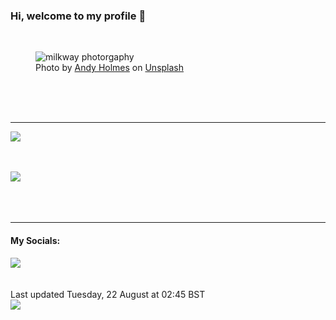 <h3>Hi, welcome to my profile 👋</h3>

<br />
<figure>
  <img
    src="https://images.unsplash.com/photo-1529307482987-d09357b12fb3?crop=entropy&cs=tinysrgb&fit=max&fm=jpg&ixid=M3wyNzQ3MDB8MHwxfHJhbmRvbXx8fHx8fHx8fDE2OTI2NjU1NjR8&ixlib=rb-4.0.3&q=80&w=1080&auto=format"
    alt="milkway photorgaphy" 
  />
  <figcaption>Photo by <a
    href="https://unsplash.com/@andyjh07?utm_source=Profile%20readme&utm_medium=referral">Andy Holmes</a> on <a
    href="https://unsplash.com/?utm_source=Profile%20readme&utm_medium=referral">Unsplash</a></figcaption>
</figure>




  <br /><br /><br />

<hr />
<img
  src="https://github-readme-stats.vercel.app/api?username=shanelucy&show_icons=true&theme=calm"
/>
<br /><br /><br />

<img 
  src="https://github-readme-stats.vercel.app/api/top-langs/?username=shanelucy&theme=calm"
/>
<br /><br /><br /><br />
<hr />
<h4>My Socials:</h4>
<a href="https://uk.linkedin.com/in/shane-lucy-4735b616a">
  <img
    src="https://img.shields.io/badge/linkedin%20-%230077B5.svg?&style=for-the-badge&logo=linkedin&logoColor=white"
  />
</a>
<br /><br /><br />
Last updated Tuesday, 22 August at 02:45 BST
<br />
<img
  src="https://github.com/ShaneLucy/ShaneLucy/workflows/README%20build/badge.svg"
/>
